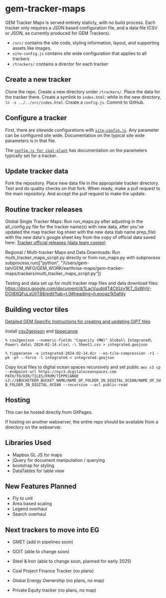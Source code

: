 # gem-tracker-maps

GEM Tracker Maps is served entirely staticly, with no build process. Each tracker only requires a JSON based configuration file, and a data file (CSV or JSON, as currently produced for GEM Trackers).

* `/src/` contains the site code, styling information, layout, and supporting assets like images.
* `site-config.js` contains site wide configuration that applies to all trackers
* `/trackers/` contains a director for each tracker

## Create a new tracker

Clone the repo. Create a new directory under `/trackers/`. Place the data for the tracker there. Create a symlink to `index.html`: while in the new directory, `ln -s ../../src/index.html`. Create a `config.js`. Commit to GitHub.

## Configure a tracker

First, there are sitewide configurations with [`site-config.js`](site-config.js). Any parameter can be configured site wide. Documentation on the typical site wide parameters is in that file.

The [`config.js for coal-plant`](/trackers/coal-plant/config.js) has documentation on the parameters typically set for a tracker.

## Update tracker data

Fork the repository. Place new data file in the appropriate tracker directory. Test and do quality checks on that fork. When ready, make a pull request to the main repository. And accept the pull request to make the update.

## Routine tracker releases
Global Single Tracker Maps: 
Run run_maps.py after adjusting in the all_config.py file for the tracker name(s) with new data, after you've updated the map tracker log sheet with the new data (tab name prep_file) with the new data's google sheet key from the copy of official data saved here: [Tracker official releases (data team copies)]([url](https://drive.google.com/drive/folders/1Ql9V1GLLNuOGoJOotX-wK6wCtDq1dOxo))

Regional / Multi-tracker Maps and Data Downloads: 
Run multi_tracker_maps_script.py directly or from run_maps.py with subprocess
subprocess.run(["python", "/Users/gem-tah/GEM_INFO/GEM_WORK/earthrise-maps/gem-tracker-maps/trackers/multi_tracker_maps_script.py"])                 


Testing and data set up for multi tracker map files and data download files: https://docs.google.com/document/d/1LacVuubl4T4CtGzy1KT_GsWrjV-DOI8XQFuLsUliT88/edit?tab=t.0#heading=h.eooqz1k5afdy




## Building vector tiles

[Detailed GEM Specific Instructions for creating and updating GIPT tiles](https://docs.google.com/document/d/1Lh2GbscAGpM-UKx2UIo2ajHrmII_RWDDiLvGfhMktZg/edit)

Install [csv2geojson](https://github.com/mapbox/csv2geojson) and [tippecanoe](https://github.com/mapbox/tippecanoe)

`% csv2geojson --numeric-fields "Capacity (MW)" Global\ Integrated\ Power\ data\ 2024-02-14.xlsx\ -\ Sheet1.csv > integrated.geojson`

`% tippecanoe -e integrated-2024-02-14.dir --no-tile-compression -r1 -pk -pf --force -l integrated < integrated.geojson`

Copy local files to digital ocean spaces recursively and set public
`aws s3 cp --endpoint-url https://nyc3.digitaloceanspaces.com PATH/TO/DIR/TILES/FROM/TIPPECANOE s3://$BUCKETEER_BUCKET_NAME/NAME_OF_FOLDER_IN_DIGITAL_OCEAN/NAME_OF_SUB_FOLDER_IN_DIGITAL_OCEAN --recursive --acl public-read`



## Hosting 

This can be hosted directly from GitPages.

If hosting on another webserver, the entire repo should be available from a directory on the webserver.

## Libraries Used
* Mapbox GL JS for maps
* jQuery for document manipulation / querying
* bootstrap for styling
* DataTables for table view

## New Features Planned
* Fly to unit
* Area based scaling
* Legend overhaul
* Search overhaul 


## Next trackers to move into EG

* GMET (add in pipelines soon)

* GOIT (able to change soon)

* Steel & Iron (able to change soon, planned for early 2025) 

* Coal Project Finance Tracker (no plans)
* Global Energy Ownership (no plans, no map) 
* Private Equity tracker (no plans, no map)
